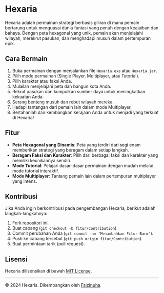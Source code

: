 # Hexaria

Hexaria adalah permainan strategi berbasis giliran di mana pemain bertarung untuk menguasai dunia fantasi yang penuh dengan keajaiban dan bahaya. Dengan peta hexagonal yang unik, pemain akan menjelajahi wilayah, merekrut pasukan, dan menghadapi musuh dalam pertempuran epik.

## Cara Bermain

1. Buka permainan dengan menjalankan file `Hexaria.exe` atau `Hexaria.jar`.
2. Pilih mode permainan (Single Player, Multiplayer, atau Tutorial).
3. Pilih karakter atau faksi Anda.
4. Mulailah menjelajahi peta dan bangun kota Anda.
5. Rekrut pasukan dan kumpulkan sumber daya untuk meningkatkan kekuatan Anda.
6. Serang benteng musuh dan rebut wilayah mereka.
7. Hadapi tantangan dari pemain lain dalam mode Multiplayer.
8. Bertahanlah dan kembangkan kerajaan Anda untuk menjadi yang terkuat di Hexaria!

## Fitur

- **Peta Hexagonal yang Dinamis**: Peta yang terdiri dari segi enam memberikan strategi yang beragam dalam setiap langkah.
- **Beragam Faksi dan Karakter**: Pilih dari berbagai faksi dan karakter yang memiliki keunikannya sendiri.
- **Mode Tutorial**: Pelajari dasar-dasar permainan dengan mudah melalui mode tutorial interaktif.
- **Mode Multiplayer**: Tantang pemain lain dalam pertempuran multiplayer yang intens.

## Kontribusi

Jika Anda ingin berkontribusi pada pengembangan Hexaria, berikut adalah langkah-langkahnya:

1. Fork repositori ini.
2. Buat cabang (`git checkout -b fitur/Contribution`).
3. Commit perubahan Anda (`git commit -am 'Menambahkan Fitur Baru'`).
4. Push ke cabang tersebut (`git push origin fitur/Contribution`).
5. Buat permintaan tarik (pull request).

## Lisensi

Hexaria dilisensikan di bawah [MIT License](LICENSE).

---
© 2024 Hexaria. Dikembangkan oleh [Faizinuha](https://github.com/faizinuha).
